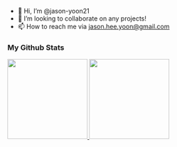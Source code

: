 - 👋 Hi, I’m @jason-yoon21
- 💞️ I’m looking to collaborate on any projects!
- 📫 How to reach me via jason.hee.yoon@gmail.com

<!---
- 🌱 I’m currently learning ...
- 👀 I’m interested in 
jason-yoon21/jason-yoon21 is a ✨ special ✨ repository because its `README.md` (this file) appears on your GitHub profile.
You can click the Preview link to take a look at your changes.
--->

### My Github Stats

<a href="#">
  <img src="https://github-readme-stats.vercel.app/api?username=jason-yoon21&theme=react&show_icons=true&count_private=true" height="180px">
</a>
<a href="#">
  <img src="https://github-readme-stats.vercel.app/api/top-langs/?username=jason-yoon21&theme=react&count_private=true&layout=compact" height="180px">
</a>

